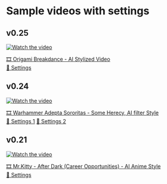 # Sample videos with settings

## v0.25
[![Watch the video](https://img.youtube.com/vi/K10Ty0ZdbD8/maxresdefault.jpg)](https://www.youtube.com/shorts/K10Ty0ZdbD8)

[🎞️ Origami Breakdance - AI Stylized Video](https://www.youtube.com/shorts/K10Ty0ZdbD8) \
[📙 Settings](stable_warpfusion_0.25.0(149)_settings.txt)

## v0.24
[![Watch the video](https://img.youtube.com/vi/ubBjpaVFLnw/maxresdefault.jpg)](https://www.youtube.com/watch?v=ubBjpaVFLnw)

[🎞️ Warhammer Adepta Sororitas - Some Herecy, AI filter Style](https://www.youtube.com/shorts/AibknsgYUz8) \
[📙 Settings 1](stable_warpfusion_0.23.0(118)_settings.txt)
[📙 Settings 2](stable_warpfusion_0.23.0(117)_settings.txt)


## v0.21 
[![Watch the video](https://img.youtube.com/vi/AibknsgYUz8/maxresdefault.jpg)](https://www.youtube.com/shorts/AibknsgYUz8)

[🎞️ Mr.Kitty - After Dark (Career Opportunities) - AI Anime Style](https://www.youtube.com/shorts/AibknsgYUz8) \
[📙 Settings](stable_warpfusion_0.21.0(80)_settings.txt)



